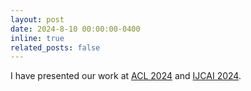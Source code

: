 ```yaml
---
layout: post
date: 2024-8-10 00:00:00-0400
inline: true
related_posts: false
---
```


I have presented our work at [ACL 2024](https://aclanthology.org/2024.findings-acl.330/) and [IJCAI 2024](https://www.ijcai.org/proceedings/2024/1024).